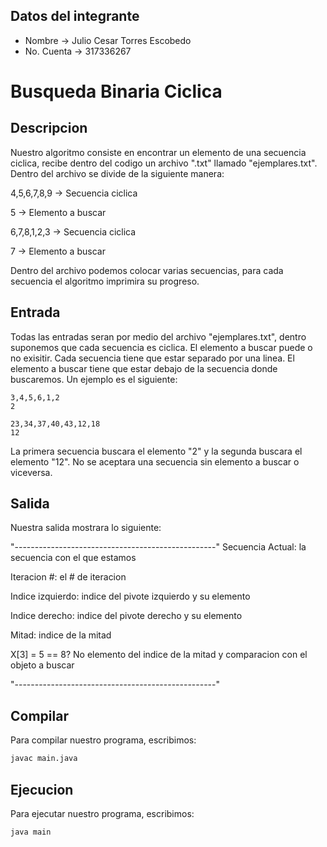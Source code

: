 ## Datos del integrante

* Nombre     -> Julio Cesar Torres Escobedo
* No. Cuenta -> 317336267

# Busqueda Binaria Ciclica

## Descripcion

Nuestro algoritmo consiste en encontrar un elemento de una secuencia ciclica, recibe dentro del codigo un archivo ".txt" llamado "ejemplares.txt". Dentro del archivo se divide de la siguiente manera:

4,5,6,7,8,9 -> Secuencia ciclica

5           -> Elemento a buscar


6,7,8,1,2,3 -> Secuencia ciclica

7           -> Elemento a buscar

Dentro del archivo podemos colocar varias secuencias, para cada secuencia el algoritmo imprimira su progreso.

## Entrada

Todas las entradas seran por medio del archivo "ejemplares.txt", dentro suponemos que cada secuencia es ciclica. El elemento a buscar puede o no exisitir. Cada secuencia tiene que estar separado por una linea. El elemento a buscar tiene que estar debajo de la secuencia donde buscaremos. Un ejemplo es el siguiente:

```
3,4,5,6,1,2 
2

23,34,37,40,43,12,18
12
```

La primera secuencia buscara el elemento "2" y la segunda buscara el elemento "12". No se aceptara una secuencia sin elemento a buscar o viceversa.

## Salida

Nuestra salida mostrara lo siguiente:

"--------------------------------------------------"
Secuencia Actual:   la secuencia con el que estamos

Iteracion #:        el # de iteracion

Indice izquierdo:   indice del pivote izquierdo y su elemento

Indice derecho:     indice del pivote derecho y su elemento

Mitad:              indice de la mitad

X[3] = 5 == 8? No   elemento del indice de la mitad y comparacion con el objeto a buscar

"--------------------------------------------------"

## Compilar

Para compilar nuestro programa, escribimos:

```sh
javac main.java
```

## Ejecucion

Para ejecutar nuestro programa, escribimos:

```sh
java main
```
